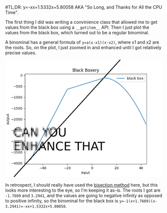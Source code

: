 #TL;DR: y=-xx+1.5332x+5.80058
AKA "So Long, and Thanks for All the CPU Time".

The first thing I did was writing a convinience class that allowed me to get values from the black box using a `__getitem__` API. Then I just plot the values from the black box, which turned out to be a regular binominal. 

A binominal has a general formula of `y=a(x-x1)(x-x2)`, where x1 and x2 are the
roots. So, on the plot, I just zoomed in and enhanced until I got relatively precise values.

![Zoom and enhance!](figure.png)

In retrospect, I should really have used the [bisection method](https://en.wikipedia.org/wiki/Bisection_method) here, but this looks more interesting to the eye, so I'm keeping it as-is.
The roots I got are `-1.7609` and `3.2941`, and the values are going to negative infinity as opposed to positive infinity, so the binominal for the black box is `y=-1(x+1.7609)(x-3.2941)=-xx+1.5332x+5.80058`.
